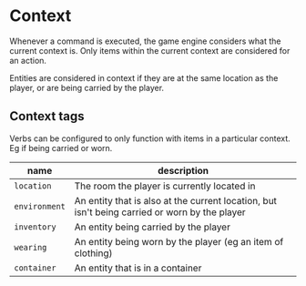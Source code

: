 # Context

Whenever a command is executed, the game engine considers what the current context is.
Only items within the current context are considered for an action.

Entities are considered in context if they are at the same location as the player, or are being carried by the player.

## Context tags
Verbs can be configured to only function with items in a particular context.  Eg if being carried or worn.

| name | description |
|------|-------------|
| `location` | The room the player is currently located in |
| `environment` | An entity that is also at the current location, but isn't being carried or worn by the player |
| `inventory` | An entity being carried by the player |
| `wearing` | An entity being worn by the player (eg an item of clothing) |
| `container` | An entity that is in a container |